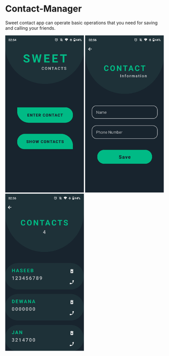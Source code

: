 # Contact-Manager
Sweet contact app can operate basic operations that you need for saving and calling your friends.

<img src="1.PNG" width="250" height="500"/>
<img src="2.PNG" width="250" height="500"/>
<img src="3.PNG" width="250" height="500"/>
